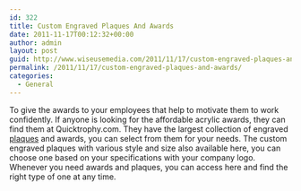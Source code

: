 ```yaml
---
id: 322
title: Custom Engraved Plaques And Awards
date: 2011-11-17T00:12:32+00:00
author: admin
layout: post
guid: http://www.wiseusemedia.com/2011/11/17/custom-engraved-plaques-and-awards/
permalink: /2011/11/17/custom-engraved-plaques-and-awards/
categories:
  - General
---
```

To give the awards to your employees that help to motivate them to work confidently. If anyone is looking for the affordable acrylic awards, they can find them at Quicktrophy.com. They have the largest collection of engraved [plaques](http://www.quicktrophy.com/plaques-and-awards.php) and awards, you can select from them for your needs. The custom engraved plaques with various style and size also available here, you can choose one based on your specifications with your company logo. Whenever you need awards and plaques, you can access here and find the right type of one at any time.